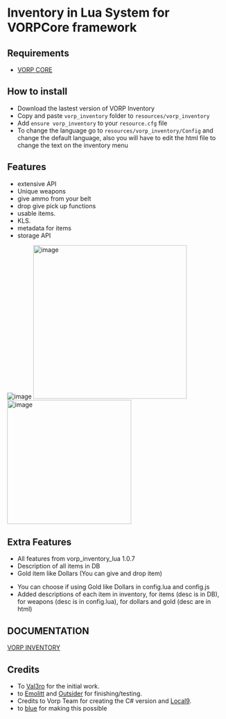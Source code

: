 # Inventory in Lua System for VORPCore framework

## Requirements
- [VORP CORE](https://github.com/VORPCORE/vorp-core-lua)

## How to install
* Download the lastest version of VORP Inventory
* Copy and paste ```vorp_inventory``` folder to ```resources/vorp_inventory```
* Add ```ensure vorp_inventory``` to your ```resource.cfg``` file
* To change the language go to ```resources/vorp_inventory/Config``` and change the default language, also you will have to edit the html file to change the text on the inventory menu


## Features
* extensive API
* Unique weapons 
* give ammo from your belt
* drop give pick up functions
* usable items.
* KLS.
* metadata for items
* storage API


![image](https://user-images.githubusercontent.com/87246847/156600012-3901dac7-73f8-4577-a8f5-9a60d7e3150b.png)
<img width="354" alt="image" src="https://user-images.githubusercontent.com/87246847/156600211-cc3fc70f-60bb-4884-971a-1d2ad4fdb8ad.png">
<img width="286" alt="image" src="https://user-images.githubusercontent.com/87246847/176539805-57997f6d-967d-4341-bdf6-cf88f2277a0f.png">

## Extra Features
* All features from vorp_inventory_lua 1.0.7
* Description of all items in DB
* Gold item like Dollars (You can give and drop item)
- You can choose if using Gold like Dollars in config.lua and config.js
- Added descriptions of each item in inventory, for items (desc is in DB), for weapons (desc is in config.lua), for dollars and gold (desc are in html)


## DOCUMENTATION

[VORP INVENTORY](https://vorpcore.github.io/VORP_Documentation/api/inventory)

## Credits
- To [Val3ro](https://github.com/Val3ro) for the initial work.
- to [Emolitt](https://github.com/RomainJolidon) and [Outsider](https://github.com/outsider31000) for finishing/testing.   
- Credits to Vorp Team for creating the C# version and [Local9](https://github.com/Local9).
- to [blue](https://github.com/kamelzarandah) for making this possible
